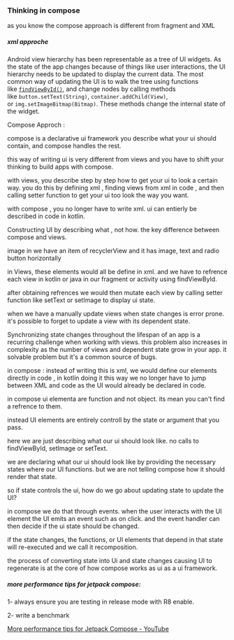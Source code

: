 ### Thinking in compose

as you know the compose approach is different from fragment and XML 



##### xml approche

Android view hierarchy has been representable as a tree of UI widgets. As the state of the app changes because of things like user interactions, the UI hierarchy needs to be updated to display the current data. The most common way of updating the UI is to walk the tree using functions like [`findViewById()`](https://developer.android.com/reference/android/view/View#findViewById(int)), and change nodes by calling methods like `button.setText(String)`, `container.addChild(View)`, or `img.setImageBitmap(Bitmap)`. These methods change the internal state of the widget.



Compose Approch :

compose is a declarative ui framework you describe what your ui should contain, and compose handles the rest.

this way of writing ui is very different from views and you have to shift your thinking to build apps with compose.



with views, you describe step by step how to get your ui to look a certain way. you do this by defining xml , finding views from xml  in code , and then calling setter function to get your ui too look the way you want.

with compose , you no longer have to write xml. ui can entierly be described in code in kotlin.

Constructing UI by describing  what , not how. the key difference between compose and views.



image in we have an item of recyclerView and it has image, text and radio button horizontally 


in Views, these elements would all be define in xml. and we have to refrence each view in kotlin or java in our fragment or activity using findViewById.

after obtaining refrences we would then mutate each view by calling setter function like setText or setImage to display  ui state.

when we have a manually update views when state changes is error prone. it's possible to forget to update a view with its dependent state.

Synchronizing state changes throughout the lifespan of an app is a recurring challenge when working with views. this problem also increases in complexity as the number of  views and dependent state grow in your app. it solvable problem but it's a common source of bugs.



in compose  : instead of writing this is xml, we would define our elements directly  in code , in kotlin doing it this way we no longer have to jump between XML and code as the UI would already be declared in code.

in compose  ui elementa are function and not object. its mean you can't find  a refrence to them.

instead UI elements are entirely controll by the state or argument that you pass.

here we are just describing what our ui should look like. no calls to findViewById, setImage or setText.

we are declaring what our ui should look like by providing the necessary states where our UI functions. but we are not telling compose how  it should render that state.

so if state controls the ui, how do we go about updating state to update the UI?

in compose we do that through events. when the user interacts with the UI element the UI emits an event such as on click. and the event handler can then decide if the ui state should be changed.

if the state changes, the functions, or UI elements that depend in that state will re-executed and we call it recomposition.



the process of converting state into Ui and state changes causing UI to regenerate is at the core of how compose works as ui as a ui framework.









##### more performance tips for jetpack compose:

1- always ensure you are testing in release mode with R8 enable.

2- write a benchmark











[More performance tips for Jetpack Compose - YouTube](https://www.youtube.com/watch?v=ahXLwg2JYpc)
